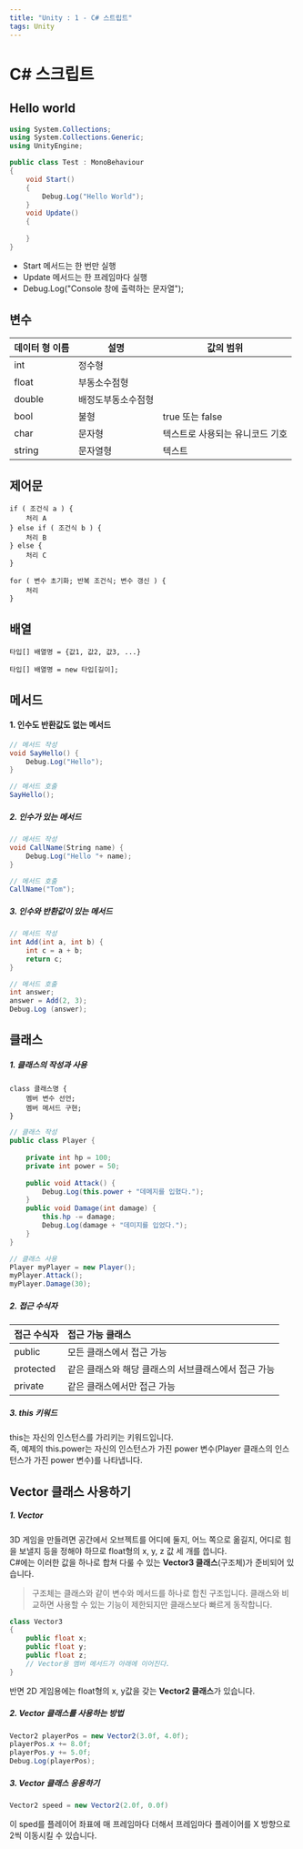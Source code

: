 ```yaml
---
title: "Unity : 1 - C# 스트립트"
tags: Unity
---
```






# C# 스크립트

## Hello world

```c#
using System.Collections;
using System.Collections.Generic;
using UnityEngine;

public class Test : MonoBehaviour
{
    void Start()
    {
        Debug.Log("Hello World");
    }
    void Update()
    {
        
    }
}
```

- Start 메서드는 한 번만 실행
- Update 메서드는 한 프레임마다 실행
- Debug.Log("Console 창에 출력하는 문자열");



## 변수

| 데이터 형 이름 | 설명               | 값의 범위                       |
| -------------- | ------------------ | ------------------------------- |
| int            | 정수형             |                                 |
| float          | 부동소수점형       |                                 |
| double         | 배정도부동소수점형 |                                 |
| bool           | 불형               | true 또는 false                 |
| char           | 문자형             | 텍스트로 사용되는 유니코드 기호 |
| string         | 문자열형           | 텍스트                          |



## 제어문

```
if ( 조건식 a ) {
	처리 A
} else if ( 조건식 b ) {
	처리 B
} else {
	처리 C
}
```

```
for ( 변수 초기화; 반복 조건식; 변수 갱신 ) {
	처리
}
```



## 배열

```
타입[] 배열명 = {값1, 값2, 값3, ...}
```

```
타입[] 배열명 = new 타입[길이];
```



## 메서드

#### 1. 인수도 반환값도 없는 메서드

```c#
// 메서드 작성
void SayHello() {
    Debug.Log("Hello");
}
```

```c#
// 메서드 호출
SayHello();
```

##### 2. 인수가 있는 메서드

```c#
// 메서드 작성
void CallName(String name) {
    Debug.Log("Hello "+ name);
}
```

```c#
// 메서드 호출
CallName("Tom");
```

##### 3. 인수와 반환값이 있는 메서드

```c#
// 메서드 작성
int Add(int a, int b) {
    int c = a + b;
    return c;
}
```

```c#
// 메서드 호출
int answer;
answer = Add(2, 3);
Debug.Log (answer);
```



## 클래스

##### 1. 클래스의 작성과 사용

```
class 클래스명 {
	멤버 변수 선언;
	멤버 메서드 구현;
}
```

```c#
// 클래스 작성
public class Player {
    
    private int hp = 100;
    private int power = 50;
    
    public void Attack() {
        Debug.Log(this.power + "데메지를 입혔다.");
    }
    public void Damage(int damage) {
        this.hp -= damage;
        Debug.Log(damage + "데미지를 입었다.");
    }
}
```

```c#
// 클래스 사용
Player myPlayer = new Player();
myPlayer.Attack();
myPlayer.Damage(30);
```

##### 2. 접근 수식자

| 접근 수식자 | 접근 가능 클래스                                     |
| ----------- | :--------------------------------------------------- |
| public      | 모든 클래스에서 접근 가능                            |
| protected   | 같은 클래스와 해당 클래스의 서브클래스에서 접근 가능 |
| private     | 같은 클래스에서만 접근 가능                          |

##### 3. this 키워드

this는 자신의 인스턴스를 가리키는 키워드입니다.<br>즉, 예제의 this.power는 자신의 인스턴스가 가진 power 변수(Player 클래스의 인스턴스가 가진 power 변수)를 나타냅니다.



## Vector 클래스 사용하기

##### 1. Vector

3D 게임을 만들려면 공간에서 오브젝트를 어디에 둘지, 어느 쪽으로 옮길지, 어디로 힘을 보낼지 등을 정해야 하므로 float형의 x, y, z 값 세 개를 씁니다.<br>C#에는 이러한 값을 하나로 합쳐 다룰 수 있는 **Vector3 클래스**(구조체)가 준비되어 있습니다.

> 구조체는 클래스와 같이 변수와 메서드를 하나로 합친 구조입니다. 클래스와 비교하면 사용할 수 있는 기능이 제한되지만 클래스보다 빠르게 동작합니다.

```c#
class Vector3
{
    public float x;
    public float y;
    public float z;
    // Vector용 멤버 메서드가 아래에 이어진다.
}
```

반면 2D 게임용에는 float형의 x, y값을 갖는 **Vector2 클래스**가 있습니다.

##### 2. Vector 클래스를 사용하는 방법

```c#
Vector2 playerPos = new Vector2(3.0f, 4.0f);
playerPos.x += 8.0f;
playerPos.y += 5.0f;
Debug.Log(playerPos);
```

##### 3. Vector 클래스 응용하기

```c#
Vector2 speed = new Vector2(2.0f, 0.0f)
```

이 sped를 플레이어 좌표에 매 프레임마다 더해서 프레임마다 플레이어를 X 방향으로 2씩 이동시킬 수 있습니다.
